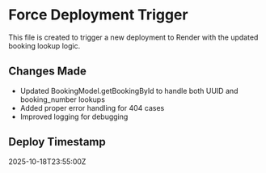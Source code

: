 # Force Deployment Trigger

This file is created to trigger a new deployment to Render with the updated booking lookup logic.

## Changes Made
- Updated BookingModel.getBookingById to handle both UUID and booking_number lookups
- Added proper error handling for 404 cases
- Improved logging for debugging

## Deploy Timestamp
2025-10-18T23:55:00Z